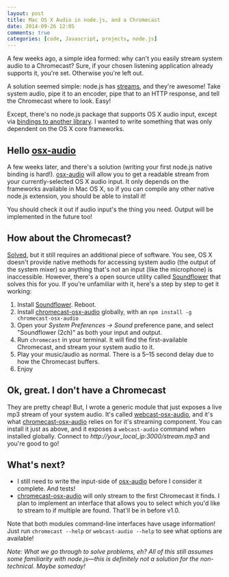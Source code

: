 ```yaml
---
layout: post
title: Mac OS X Audio in node.js, and a Chromecast
date: 2014-09-26 12:05
comments: true
categories: [code, Javascript, projects, node.js]
---
```


A few weeks ago, a simple idea formed: why can't you easily stream system audio to a Chromecast? Sure, if your chosen listening application already supports it, you're set. Otherwise you're left out.

A solution seemed simple: node.js has [streams](http://nodejs.org/api/stream.html), and they're awesome! Take system audio, pipe it to an encoder, pipe that to an HTTP response, and tell the Chromecast where to look. Easy!

Except, there's no node.js package that supports OS X audio input, except via [bindings to another library](https://www.npmjs.org/package/node-core-audio). I wanted to write something that was only dependent on the OS X core frameworks.

## Hello [osx-audio][osx-audio]

A few weeks later, and there's a solution (writing your first node.js native binding is hard!). [osx-audio][osx-audio] will allow you to get a readable stream from your currently-selected OS X audio input. It only depends on the frameworks available in Mac OS X, so if you can compile any other native node.js extension, you should be able to install it!

You should check it out if audio input's the thing you need. Output will be implemented in the future too!

[osx-audio]: https://www.npmjs.org/package/osx-audio

## How about the Chromecast?

[Solved][chromecast-osx-audio], but it still requires an additional piece of software. You see, OS X doesn't provide native methods for accessing system audio (the output of the system mixer) so anything that's not an input (like the microphone) is inaccessible. However, there's a open source utility called [Soundflower][soundflower] that solves this for you. If you're unfamiliar with it, here's a step by step to get it working:

1. Install [Soundflower][soundflower]. Reboot.
2. Install [chromecast-osx-audio][chromecast-osx-audio] globally, with an `npm install -g chromecast-osx-audio`
3. Open your *System Preferences -> Sound* preference pane, and select "Soundflower (2ch)" as both your input and output.
4. Run `chromecast` in your terminal. It will find the first-available Chromecast, and stream your system audio to it.
5. Play your music/audio as normal. There is a 5–15	second delay due to how the Chromecast buffers.
6. Enjoy

[chromecast-osx-audio]: https://www.npmjs.org/package/chromecast-osx-audio
[webcast-osx-audio]: https://www.npmjs.org/package/webcast-osx-audio
[soundflower]: http://rogueamoeba.com/freebies/soundflower/

## Ok, great. I don't have a Chromecast

They are pretty cheap! But, I wrote a generic module that just exposes a live mp3 stream of your system audio. It's called [webcast-osx-audio][webcast-osx-audio], and it's what [chromecast-osx-audio][chromecast-osx-audio] relies on for it's streaming component. You can install it just as above, and it exposes a `webcast-audio` command when installed globally. Connect to *http://your_local_ip:3000/stream.mp3* and you're good to go!

## What's next?

- I still need to write the input-side of [osx-audio][osx-audio] before I consider it complete. And tests!
- [chromecast-osx-audio][chromecast-osx-audio] will only stream to the first Chromecast it finds. I plan to implement an interface that allows you to select which you'd like to stream to if multiple are found. That'll be in before v1.0.

Note that both modules command-line interfaces have usage information! Just run `chromecast --help` or `webcast-audio --help` to see what options are available!

*Note: What we go through to solve problems, eh? All of this still assumes some familiarity with node.js—this is definitely not a solution for the non-technical. Maybe someday!*
